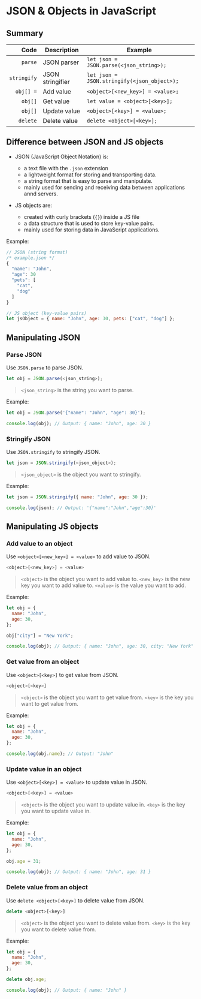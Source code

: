 # JSON & Objects in JavaScript

## Summary

|        Code | Description      | Example                                     |
|------------:|------------------|---------------------------------------------|
|     `parse` | JSON parser      | `let json = JSON.parse(<json_string>);`     |
| `stringify` | JSON stringifier | `let json = JSON.stringify(<json_object>);` |
|   `obj[] =` | Add value        | `<object>[<new_key>] = <value>;`            |
|     `obj[]` | Get value        | `let value = <object>[<key>];`              |
|     `obj[]` | Update value     | `<object>[<key>] = <value>;`                |
|    `delete` | Delete value     | `delete <object>[<key>];`                   |

## Difference between JSON and JS objects

- JSON (JavaScript Object Notation)  is:
  - a text file with the `.json` extension
  - a lightweight format for storing and transporting data.
  - a string format that is easy to parse and manipulate.
  - mainly used for sending and receiving data between applications annd servers.

- JS objects are:
  - created with curly brackets (`{}`) inside a JS file
  - a data structure that is used to store key-value pairs.
  - mainly used for storing data in JavaScript applications.

Example:

```js
// JSON (string format)
/* example.json */
{
  "name": "John",
  "age": 30
  "pets": [
    "cat",
    "dog"
  ]
}

// JS object (key-value pairs)
let jsObject = { name: "John", age: 30, pets: ["cat", "dog"] };
```

## Manipulating JSON

### Parse JSON

Use `JSON.parse` to parse JSON.

```js
let obj = JSON.parse(<json_string>);
```

> `<json_string>` is the string you want to parse.

Example:

```js
let obj = JSON.parse('{"name": "John", "age": 30}');

console.log(obj); // Output: { name: "John", age: 30 }
```

### Stringify JSON

Use `JSON.stringify` to stringify JSON.

```js
let json = JSON.stringify(<json_object>);
```

> `<json_object>` is the object you want to stringify.

Example:

```js
let json = JSON.stringify({ name: "John", age: 30 });

console.log(json); // Output: '{"name":"John","age":30}'
```

## Manipulating JS objects

### Add value to an object

Use `<object>[<new_key>] = <value>` to add value to JSON.

```js
<object>[<new_key>] = <value>
```

> `<object>` is the object you want to add value to.
> `<new_key>` is the new key you want to add value to.
> `<value>` is the value you want to add.

Example:

```js
let obj = {
  name: "John",
  age: 30,
};

obj["city"] = "New York";

console.log(obj); // Output: { name: "John", age: 30, city: "New York" }
```

### Get value from an object

Use `<object>[<key>]` to get value from JSON.

```js
<object>[<key>]
```

> `<object>` is the object you want to get value from.
> `<key>` is the key you want to get value from.

Example:

```js
let obj = {
  name: "John",
  age: 30,
};

console.log(obj.name); // Output: "John"
```

### Update value in an object

Use `<object>[<key>] = <value>` to update value in JSON.

```js
<object>[<key>] = <value>
```

> `<object>` is the object you want to update value in.
> `<key>` is the key you want to update value in.

Example:

```js
let obj = {
  name: "John",
  age: 30,
};

obj.age = 31;

console.log(obj); // Output: { name: "John", age: 31 }
```

### Delete value from an object

Use `delete <object>[<key>]` to delete value from JSON.

```js
delete <object>[<key>]
```

> `<object>` is the object you want to delete value from.
> `<key>` is the key you want to delete value from.

Example:

```js
let obj = {
  name: "John",
  age: 30,
};

delete obj.age;

console.log(obj); // Output: { name: "John" }
```
